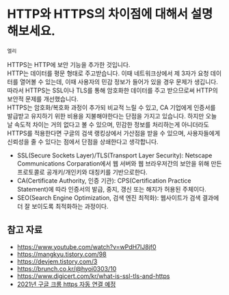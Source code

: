 # HTTP와 HTTPS의 차이점에 대해서 설명해보세요.

`엘리`

HTTPS는 HTTP에 보안 기능을 추가한 것입니다.  
HTTP는 데이터를 평문 형태로 주고받습니다. 
이때 네트워크상에서 제 3자가 요청 데이터를 열어볼 수 있는데, 이때 사용자의 민감 정보가 들어가 있을 경우 문제가 생깁니다. 
따라서 HTTPS는 SSL이나 TLS를 통해 암호화한 데이터를 주고 받으므로써 HTTP의 보안적 문제를 개선했습니다.  
HTTPS는 암호화/복호화 과정이 추가되 비교적 느릴 수 있고, CA 기업에게 인증서를 발급받고 유지하기 위한 비용을 지불해야한다는 단점을 가지고 있습니다. 
하지만 오늘 날 속도적 차이는 거의 없다고 볼 수 있으며, 
민감한 정보를 처리하는게 아니더라도 HTTPS를 적용한다면 구글의 검색 랭킹상에서 가산점을 받을 수 있으며, 사용자들에게 신뢰성을 줄 수 있다는 점에서 단점을 상쇄한다고 생각합니다. 

- SSL(Secure Sockets Layer)/TLS(Transport Layer Security): Netscape Communications Corparation에서 웹 서버와 웹 브라우저간의 보안을 위해 만든 프로토콜로 공개키/개인키와 대칭키를 기반으로한다.
- CA(Certificate Authority, 인증 기관): CPS(Certification Practice Statement)에 따라 인증서의 발급, 중지, 갱신 또는 해지가 허용된 주체이다.
- SEO(Search Engine Optimization, 검색 엔진 최적화): 웹사이트가 검색 결과에 더 잘 보이도록 최적화하는 과정이다.

## 참고 자료
- https://www.youtube.com/watch?v=wPdH7lJ8jf0
- https://mangkyu.tistory.com/98
- https://devjem.tistory.com/3
- https://brunch.co.kr/@hyoi0303/10
- https://www.digicert.com/kr/what-is-ssl-tls-and-https
- [2021년 구글 크롬 https 자동 연결 예정](https://cert.crosscert.com/%EF%BB%BF2021%EB%85%84-%EA%B5%AC%EA%B8%80-%ED%81%AC%EB%A1%AC-https-%EC%9E%90%EB%8F%99-%EC%97%B0%EA%B2%B0-%EC%98%88%EC%A0%95/)
